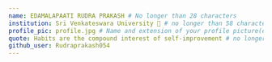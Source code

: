 ```yaml
---
name: EDAMALAPAATI RUDRA PRAKASH # No longer than 28 characters
institution: Sri Venkateswara University 🚩 # no longer than 58 characters
profile_pic: profile.jpg # Name and extension of your profile picture(ex. mona.png)
quote: Habits are the compound interest of self-improvement # no longer than 100 characters
github_user: Rudraprakash054
---
```

